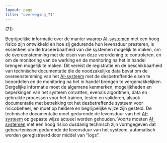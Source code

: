 ```yaml
---
layout: page
title: "overweging_71"
---
```


(71)

Begrijpelijke informatie over de manier waarop [AI-systemen](a3.md#^ai-systeem) met een hoog risico zijn ontwikkeld en hoe zij gedurende hun levensduur presteren, is essentieel om de traceerbaarheid van die systemen mogelijk te maken, om de overeenstemming met de eisen van deze verordening te controleren, en om de monitoring van de werking en de monitoring na het in handel brengen mogelijk te maken. Dit vereist de registratie en de beschikbaarheid van technische documentatie die de noodzakelijke data bevat om de overeenstemming van het [AI-systeem](a3.md#^ai-systeem) met de desbetreffende eisen te beoordelen en de monitoring na het in handel brengen te vergemakkelijken. Dergelijke informatie moet de algemene kenmerken, mogelijkheden en beperkingen van het systeem omvatten, evenals algoritmen, data en gebruikte processen voor het trainen, testen en valideren, alsook documentatie met betrekking tot het desbetreffende systeem voor risicobeheer, en moet op heldere en begrijpelijke wijze zijn gesteld. De technische documentatie moet gedurende de levensduur van het [AI-systeem](a3.md#^ai-systeem) op gepaste wijze actueel worden gehouden. Voorts moeten [AI-systemen](a3.md#^ai-systeem) met een hoog risico dusdanig technisch zijn vormgegeven dat gebeurtenissen gedurende de levensduur van het systeem, automatisch worden geregistreerd door middel van “logs”.